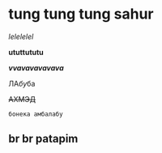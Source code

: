 # tung tung tung sahur #

*lelelelel*

**ututtututu**

***vvavavavavava***

ЛА*бу*ба

~~АХМЭД~~

`бонека амбалабу`

## br br patapim ##
